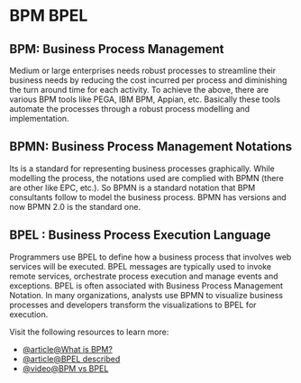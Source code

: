 # BPM BPEL

## BPM: Business Process Management

Medium or large enterprises needs robust processes to streamline their business needs by reducing the cost incurred per process and diminishing the turn around time for each activity.
To achieve the above, there are various BPM tools like PEGA, IBM BPM, Appian, etc. Basically these tools automate the processes through a robust process modelling and implementation.

## BPMN: Business Process Management Notations

Its is a standard for representing business processes graphically. While modelling the process, the notations used are complied with BPMN (there are other like EPC, etc.). So BPMN is a standard notation that BPM consultants follow to model the business process. BPMN has versions and now BPMN 2.0 is the standard one.

## BPEL : Business Process Execution Language

Programmers use BPEL to define how a business process that involves web services will be executed. BPEL messages are typically used to invoke remote services, orchestrate process execution and manage events and exceptions. BPEL is often associated with Business Process Management Notation. In many organizations, analysts use BPMN to visualize business processes and developers transform the visualizations to BPEL for execution.

Visit the following resources to learn more:

- [@article@What is BPM?](https://www.redhat.com/en/topics/automation/what-is-business-process-management)
- [@article@BPEL described](https://www.ibm.com/docs/en/baw/19.x?topic=SS8JB4_19.x/com.ibm.wbpm.wid.main.doc/prodoverview/topics/cbpelproc.html)
- [@video@BPM vs BPEL](https://www.youtube.com/watch?v=V6nr5dnb1JQ)
